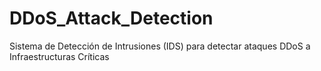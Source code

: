 # DDoS_Attack_Detection
Sistema de Detección de Intrusiones (IDS) para detectar ataques DDoS a Infraestructuras Críticas
